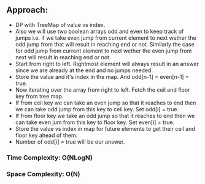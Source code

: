 ## Approach:
* DP with TreeMap of value vs index.
* Also we will use two boolean arrays odd and even to keep track of jumps i.e. if we take even jump from current element to next wether the odd jump from that will result in reaching end or not. Similarly the case for odd jump from current element to next wether the even jump from next will result in reaching end or not.
* Start from right to left. Rightmost element will always result in an answer since we are already at the end and no jumps needed.
* Store the value and it's index in the map. And odd[n-1] = even[n-1] = true.
* Now iterating over the array from right to left. Fetch the ceil and floor key from tree map.
* If from ceil key we can take an even jump so that it reaches to end then we can take odd jump from this key to ceil key. Set odd[i] = true.
* If from floor key we take an odd jump so that it reaches to end then we can take even jum from this key to floor key. Set even[i] = true.
* Store the value vs index in map for future elements to get their ceil and floor key ahead of them.
* Number of odd[i] = true will be our answer.
​
### Time Complexity: O(NLogN)
### Space Complexity: O(N)